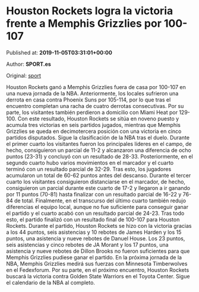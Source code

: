 
# Houston Rockets logra la victoria frente a Memphis Grizzlies por 100-107

Published at: **2019-11-05T03:31:01+00:00**

Author: **SPORT.es**

Original: [sport](https://www.sport.es/es/noticias/nba/houston-rockets-logra-la-victoria-frente-a-memphis-grizzlies-por-100-107-7714782)

Houston Rockets ganó a Memphis Grizzlies fuera de casa por 100-107 en una nueva jornada de la NBA. Anteriormente, los locales sufrieron una derrota en casa contra Phoenix Suns por 105-114, por lo que tras el encuentro completan una racha de cuatro derrotas consecutivas. Por su parte, los visitantes también perdieron a domicilio con Miami Heat por 129-100. Con este resultado, Houston Rockets se sitúa en noveno puesto y acumula tres victorias en seis partidos jugados, mientras que Memphis Grizzlies se queda en decimotercera posición con una victoria en cinco partidos disputados. Sigue la clasificación de la NBA tras el duelo.
Durante el primer cuarto los visitantes fueron los principales líderes en el campo, de hecho, consiguieron un parcial de 11-2 y alcanzaron una diferencia de ocho puntos (23-31) y concluyó con un resultado de 28-33. Posteriormente, en el segundo cuarto hubo varios movimientos en el marcador y el cuarto terminó con un resultado parcial de 32-29. Tras esto, los jugadores acumularon un total de 60-62 puntos antes del descanso.
Durante el tercer cuarto los visitantes consiguieron distanciarse en el marcador, de hecho, consiguieron un parcial durante este cuarto de 17-2 y llegaron a ir ganando por 11 puntos (70-81) hasta finalizar con un resultado parcial de 16-22 y 76-84 de total. Finalmente, en el transcurso del último cuarto también redujo diferencias el equipo local, aunque no fue suficiente para conseguir ganar el partido y el cuarto acabó con un resultado parcial de 24-23. Tras todo esto, el partido finalizó con un resultado final de 100-107 para Houston Rockets.
Durante el partido, Houston Rockets se hizo con la victoria gracias a los 44 puntos, seis asistencias y 10 rebotes de James Harden y los 15 puntos, una asistencia y nueve rebotes de Danuel House. Los 23 puntos, seis asistencias y cinco rebotes de JA Morant y los 17 puntos, una asistencia y nueve rebotes de Dillon Brooks no fueron suficientes para que Memphis Grizzlies pudiese ganar el partido.
En la próxima jornada de la NBA, Memphis Grizzlies medirá sus fuerzas con Minnesota Timberwolves en el Fedexforum. Por su parte, en el próximo encuentro, Houston Rockets buscará la victoria contra Golden State Warriors en el Toyota Center. Sigue el calendario de la NBA al completo.

